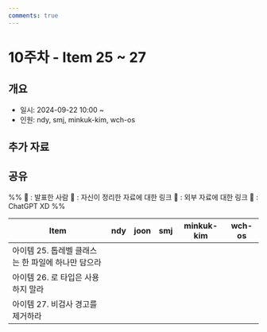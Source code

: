 ```yaml
---
comments: true
---
```

# 10주차 - Item 25 ~ 27

## 개요

- 일시: 2024-09-22 10:00 ~ 
- 인원: ndy, smj, minkuk-kim, wch-os

## 추가 자료


## 공유
%% 
📢 : 발표한 사람
📄 : 자신이 정리한 자료에 대한 링크
🔗 : 외부 자료에 대한 링크
🤖 : ChatGPT XD
%%

| Item                           | ndy | joon | smj | minkuk-kim | wch-os |
| ------------------------------ | --- | ---- | --- | ---------- | ------ |
| 아이템 25. 톱레벨 클래스는 한 파일에 하나만 담으라 |     |      |     |            |        |
| 아이템 26. 로 타입은 사용하지 말라          |     |      |     |            |        |
| 아이템 27. 비검사 경고를 제거하라           |     |      |     |            |        |
